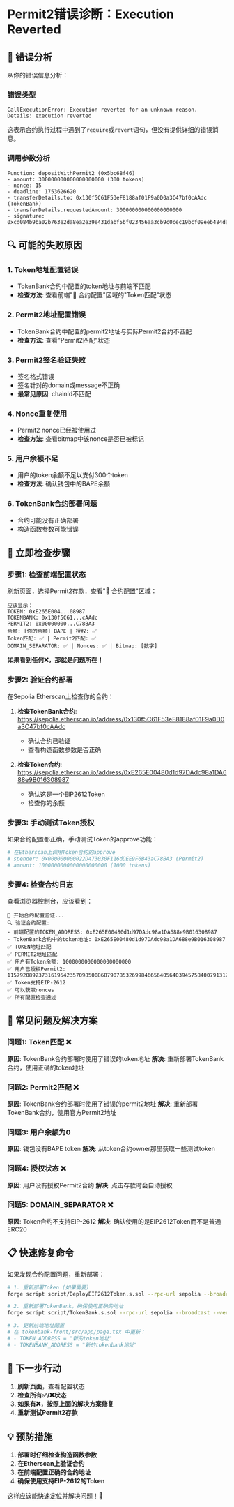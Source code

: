 # Permit2错误诊断：Execution Reverted

## 🚨 错误分析

从你的错误信息分析：

### 错误类型
```
CallExecutionError: Execution reverted for an unknown reason.
Details: execution reverted
```

这表示合约执行过程中遇到了`require`或`revert`语句，但没有提供详细的错误消息。

### 调用参数分析
```
Function: depositWithPermit2 (0x5bc68f46)
- amount: 300000000000000000000 (300 tokens)
- nonce: 15
- deadline: 1753626620
- transferDetails.to: 0x130f5C61F53eF8188af01F9a0D0a3C47bf0cAAdc (TokenBank)
- transferDetails.requestedAmount: 300000000000000000000
- signature: 0xcd084b9ba02b763e2da8ea2e39e431dabf5bf023456aa3cb9c0cec19bcf09eeb484da6721d4c9524e0efb39112d5645d072171dfb737a69a4c2ad913d47798671b
```

## 🔍 可能的失败原因

### 1. **Token地址配置错误**
- TokenBank合约中配置的token地址与前端不匹配
- **检查方法**: 查看前端"🔧 合约配置"区域的"Token匹配"状态

### 2. **Permit2地址配置错误**
- TokenBank合约中配置的permit2地址与实际Permit2合约不匹配
- **检查方法**: 查看"Permit2匹配"状态

### 3. **Permit2签名验证失败**
- 签名格式错误
- 签名针对的domain或message不正确
- **最常见原因**: chainId不匹配

### 4. **Nonce重复使用**
- Permit2 nonce已经被使用过
- **检查方法**: 查看bitmap中该nonce是否已被标记

### 5. **用户余额不足**
- 用户的token余额不足以支付300个token
- **检查方法**: 确认钱包中的BAPE余额

### 6. **TokenBank合约部署问题**
- 合约可能没有正确部署
- 构造函数参数可能错误

## 🔧 立即检查步骤

### 步骤1: 检查前端配置状态
刷新页面，选择Permit2存款，查看"🔧 合约配置"区域：

```
应该显示：
TOKEN: 0xE265E004...08987
TOKENBANK: 0x130f5C61...cAAdc  
PERMIT2: 0x00000000...C78BA3
余额: [你的余额] BAPE | 授权: ✅
Token匹配: ✅ | Permit2匹配: ✅
DOMAIN_SEPARATOR: ✅ | Nonces: ✅ | Bitmap: [数字]
```

**如果看到任何❌，那就是问题所在！**

### 步骤2: 验证合约部署
在Sepolia Etherscan上检查你的合约：

1. **检查TokenBank合约**: https://sepolia.etherscan.io/address/0x130f5C61F53eF8188af01F9a0D0a3C47bf0cAAdc
   - 确认合约已验证
   - 查看构造函数参数是否正确

2. **检查Token合约**: https://sepolia.etherscan.io/address/0xE265E00480d1d97DAdc98a1DA688e9B016308987
   - 确认这是一个EIP2612Token
   - 检查你的余额

### 步骤3: 手动测试Token授权
如果合约配置都正确，手动测试Token的approve功能：

```bash
# 在Etherscan上调用Token合约的approve
# spender: 0x000000000022D473030F116dDEE9F6B43aC78BA3 (Permit2)
# amount: 1000000000000000000000 (1000 tokens)
```

### 步骤4: 检查合约日志
查看浏览器控制台，应该看到：

```
🔧 开始合约配置验证...
🔍 验证合约配置:
- 前端配置的TOKEN_ADDRESS: 0xE265E00480d1d97DAdc98a1DA688e9B016308987
- TokenBank合约中的token地址: 0xE265E00480d1d97DAdc98a1DA688e9B016308987
✅ TOKEN地址匹配
✅ PERMIT2地址匹配
✅ 用户有Token余额: 1000000000000000000000
✅ 用户已授权Permit2: 115792089237316195423570985008687907853269984665640564039457584007913129639935
✅ Token支持EIP-2612
✅ 可以获取nonces
✅ 所有配置检查通过
```

## 🚨 常见问题及解决方案

### 问题1: Token匹配 ❌
**原因**: TokenBank合约部署时使用了错误的token地址
**解决**: 重新部署TokenBank合约，使用正确的token地址

### 问题2: Permit2匹配 ❌  
**原因**: TokenBank合约部署时使用了错误的permit2地址
**解决**: 重新部署TokenBank合约，使用官方Permit2地址

### 问题3: 用户余额为0
**原因**: 钱包没有BAPE token
**解决**: 从token合约owner那里获取一些测试token

### 问题4: 授权状态 ❌
**原因**: 用户没有授权Permit2合约
**解决**: 点击存款时会自动授权

### 问题5: DOMAIN_SEPARATOR ❌
**原因**: Token合约不支持EIP-2612
**解决**: 确认使用的是EIP2612Token而不是普通ERC20

## 📋 快速修复命令

如果发现合约配置问题，重新部署：

```bash
# 1. 重新部署Token (如果需要)
forge script script/DeployEIP2612Token.s.sol --rpc-url sepolia --broadcast --verify

# 2. 重新部署TokenBank，确保使用正确的地址
forge script script/TokenBank.s.sol --rpc-url sepolia --broadcast --verify

# 3. 更新前端地址配置
# 在 tokenbank-front/src/app/page.tsx 中更新：
# - TOKEN_ADDRESS = "新的token地址"
# - TOKENBANK_ADDRESS = "新的tokenbank地址"
```

## 🎯 下一步行动

1. **刷新页面**，查看配置状态
2. **检查所有✅/❌状态**
3. **如果有❌，按照上面的解决方案修复**
4. **重新测试Permit2存款**

## 💡 预防措施

1. **部署时仔细检查构造函数参数**
2. **在Etherscan上验证合约**
3. **在前端配置正确的合约地址**
4. **确保使用支持EIP-2612的Token**

这样应该能快速定位并解决问题！🚀 